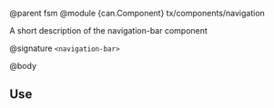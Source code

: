 @parent fsm
@module {can.Component} tx/components/navigation <navigation-bar>

A short description of the navigation-bar component

@signature `<navigation-bar>`

@body

## Use

